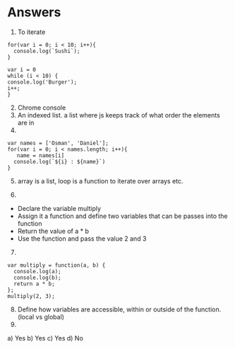 # Answers
1) To iterate
```
for(var i = 0; i < 10; i++){
  console.log(`Sushi`);
}
```


```
var i = 0
while (i < 10) {
console.log('Burger');
i++;
}
```
2) Chrome console
3) An indexed list. a list where js keeps track of what order the elements are in
4)
```
var names = ['Osman', 'Daniel'];
for(var i = 0; i < names.length; i++){
   name = names[i]
  console.log(`${i} : ${name}`)
}
```
5)  array is a list, loop is a function to iterate over arrays etc.

6)
* Declare the variable multiply
* Assign it a function and define two variables that can be passes into the function
* Return the value of a \* b
* Use the function and pass the value 2 and 3
7)
```
var multiply = function(a, b) {
  console.log(a);
  console.log(b);
  return a * b;
};
multiply(2, 3);
```
8) Define how variables are accessible, within or outside of the function. (local vs global)
9)
a) Yes
b) Yes
c) Yes
d) No
